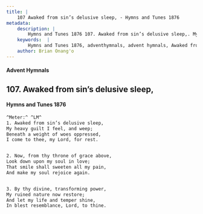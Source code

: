 ```yaml
---
title: |
    107 Awaked from sin’s delusive sleep, - Hymns and Tunes 1876
metadata:
    description: |
        Hymns and Tunes 1876 107. Awaked from sin’s delusive sleep,. My heavy guilt I feel, and weep; Beneath a weight of woes oppressed, I come to thee, my Lord, for rest. 
    keywords:  |
        Hymns and Tunes 1876, adventhymnals, advent hymnals, Awaked from sin’s delusive sleep,, My heavy guilt I feel, and weep;, 
    author: Brian Onang'o
---
```


#### Advent Hymnals
## 107. Awaked from sin’s delusive sleep,
####  Hymns and Tunes 1876

```txt
^Meter:^ ^LM^
1. Awaked from sin’s delusive sleep,
My heavy guilt I feel, and weep;
Beneath a weight of woes oppressed,
I come to thee, my Lord, for rest.


2. Now, from thy throne of grace above,
Look down upon my soul in love;
That smile shall sweeten all my pain,
And make my soul rejoice again.


3. By thy divine, transforming power,
My ruined nature now restore;
And let my life and temper shine,
In blest resemblance, Lord, to thine.
```